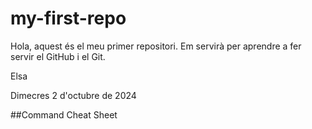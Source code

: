 # my-first-repo

Hola, aquest és el meu primer repositori. Em servirà per aprendre a fer servir el GitHub i el Git.

Elsa

Dimecres 2 d'octubre de 2024

##Command Cheat Sheet
